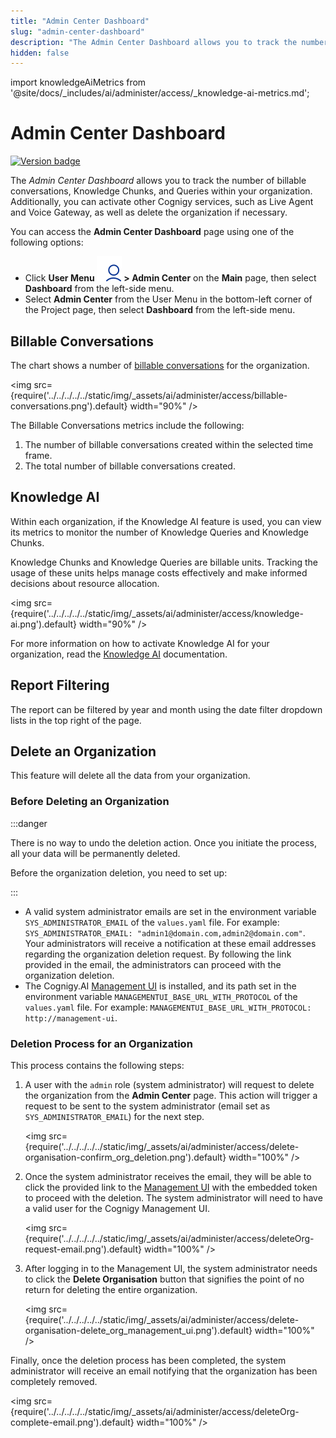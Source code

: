 ```yaml
---
title: "Admin Center Dashboard"
slug: "admin-center-dashboard"
description: "The Admin Center Dashboard allows you to track the number of billable conversations, Knowledge Chunks, and Queries within your organization. Additionally, you can activate other Cognigy services, such as Live Agent and Voice Gateway, as well as delete the organization if necessary."
hidden: false
---
```


import knowledgeAiMetrics from '@site/docs/_includes/ai/administer/access/_knowledge-ai-metrics.md';

# Admin Center Dashboard

<a href="Updated"><img src="https://img.shields.io/badge/Updated_in-v4.89-blue" alt="Version badge" /></a>

The _Admin Center Dashboard_ allows you to track the number of billable conversations, Knowledge Chunks, and Queries within your organization. Additionally, you can activate other Cognigy services, such as Live Agent and Voice Gateway, as well as delete the organization if necessary.

You can access the **Admin Center Dashboard** page using one of the following options:

- Click **User Menu ![user-menu](../../../../../static/img/_assets/icons/user-menu.svg) > Admin Center** on the **Main** page, then select **Dashboard** from the left-side menu.
- Select **Admin Center** from the User Menu in the bottom-left corner of the Project page, then select **Dashboard** from the left-side menu.

## Billable Conversations

The chart shows a number of [billable conversations](../../billing.md) for the organization.

<img src={require('../../../../../static/img/_assets/ai/administer/access/billable-conversations.png').default} width="90%" />

The Billable Conversations metrics include the following:

1. The number of billable conversations created within the selected time frame.
2. The total number of billable conversations created.

## Knowledge AI

Within each organization, if the Knowledge AI feature is used,
you can view its metrics to monitor the number of Knowledge Queries and Knowledge Chunks.

Knowledge Chunks and Knowledge Queries are billable units.
Tracking the usage of these units helps manage costs effectively
and make informed decisions about resource allocation.

<img src={require('../../../../../static/img/_assets/ai/administer/access/knowledge-ai.png').default} width="90%" />

<knowledgeAiMetrics />

For more information on how to activate Knowledge AI for your organization, read the [Knowledge AI](../../../empower/knowledge-ai/activate.md) documentation.

## Report Filtering

The report can be filtered by year and month using the date filter dropdown lists in the top right of the page.

## Delete an Organization

This feature will delete all the data from your organization.

### Before Deleting an Organization

:::danger

  There is no way to undo the deletion action. Once you initiate the process, all your data will be permanently deleted.

  Before the organization deletion, you need to set up:

:::


- A valid system administrator emails are set in the environment variable `SYS_ADMINISTRATOR_EMAIL` of the `values.yaml` file. For example: `SYS_ADMINISTRATOR_EMAIL: "admin1@domain.com,admin2@domain.com"`. Your administrators will receive a notification at these email addresses regarding the organization deletion request. By following the link provided in the email, the administrators can proceed with the organization deletion.
- The Cognigy.AI [Management UI](../../access/management-ui.md) is installed, and its path set in the environment variable `MANAGEMENTUI_BASE_URL_WITH_PROTOCOL` of the `values.yaml` file. For example: `MANAGEMENTUI_BASE_URL_WITH_PROTOCOL: http://management-ui`.

### Deletion Process for an Organization

This process contains the following steps:

1. A user with the `admin` role (system administrator) will request to delete the organization from the **Admin Center** page. This action will trigger a request to be sent to the system administrator (email set as `SYS_ADMINISTRATOR_EMAIL`) for the next step.

    <img src={require('../../../../../static/img/_assets/ai/administer/access/delete-organisation-confirm_org_deletion.png').default} width="100%" />

2. Once the system administrator receives the email, they will be able to click the provided link to the [Management UI](../../access/management-ui.md) with the embedded token to proceed with the deletion. The system administrator will need to have a valid user for the Cognigy Management UI.

    <img src={require('../../../../../static/img/_assets/ai/administer/access/deleteOrg-request-email.png').default} width="100%" />

3. After logging in to the Management UI, the system administrator needs to click the **Delete Organisation** button that signifies the point of no return for deleting the entire organization.

    <img src={require('../../../../../static/img/_assets/ai/administer/access/delete-organisation-delete_org_management_ui.png').default} width="100%" />

Finally, once the deletion process has been completed,
the system administrator will receive an email notifying that the organization has been completely removed.

<img src={require('../../../../../static/img/_assets/ai/administer/access/deleteOrg-complete-email.png').default} width="100%" />
